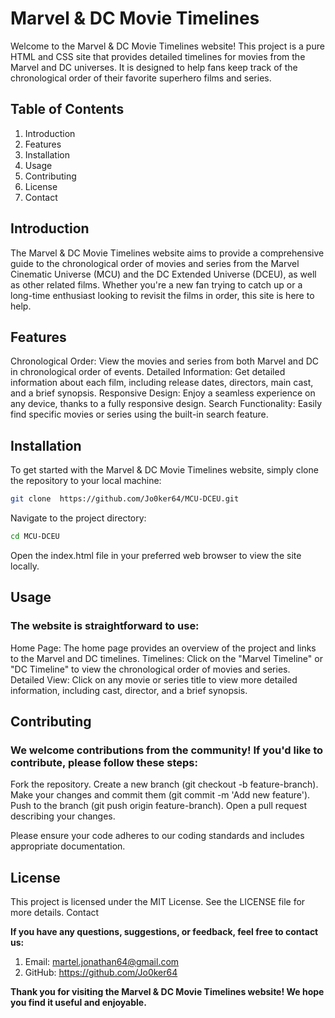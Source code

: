 # Marvel & DC Movie Timelines

Welcome to the Marvel & DC Movie Timelines website! This project is a pure HTML and CSS site that provides detailed timelines for movies from the Marvel and DC universes. It is designed to help fans keep track of the chronological order of their favorite superhero films and series.

## Table of Contents
1. Introduction
2. Features
3. Installation
4. Usage
5. Contributing
6. License
7. Contact


## Introduction

The Marvel & DC Movie Timelines website aims to provide a comprehensive guide to the chronological order of movies and series from the Marvel Cinematic Universe (MCU) and the DC Extended Universe (DCEU), as well as other related films. Whether you're a new fan trying to catch up or a long-time enthusiast looking to revisit the films in order, this site is here to help.

## Features

Chronological Order: View the movies and series from both Marvel and DC in chronological order of events.
Detailed Information: Get detailed information about each film, including release dates, directors, main cast, and a brief synopsis.
Responsive Design: Enjoy a seamless experience on any device, thanks to a fully responsive design.
Search Functionality: Easily find specific movies or series using the built-in search feature.

## Installation

To get started with the Marvel & DC Movie Timelines website, simply clone the repository to your local machine:

```bash
git clone  https://github.com/Jo0ker64/MCU-DCEU.git
```

Navigate to the project directory:

```bash
cd MCU-DCEU
```

Open the index.html file in your preferred web browser to view the site locally.

## Usage

### The website is straightforward to use:

Home Page: The home page provides an overview of the project and links to the Marvel and DC timelines.
Timelines: Click on the "Marvel Timeline" or "DC Timeline" to view the chronological order of movies and series.
Detailed View: Click on any movie or series title to view more detailed information, including cast, director, and a brief synopsis.

## Contributing

### We welcome contributions from the community! If you'd like to contribute, please follow these steps:

Fork the repository.
Create a new branch (git checkout -b feature-branch).
Make your changes and commit them (git commit -m 'Add new feature').
Push to the branch (git push origin feature-branch).
Open a pull request describing your changes.

Please ensure your code adheres to our coding standards and includes appropriate documentation.

## License

This project is licensed under the MIT License. See the LICENSE file for more details.
Contact

**If you have any questions, suggestions, or feedback, feel free to contact us:**

1. Email: martel.jonathan64@gmail.com
2. GitHub: https://github.com/Jo0ker64

**Thank you for visiting the Marvel & DC Movie Timelines website! We hope you find it useful and enjoyable.**